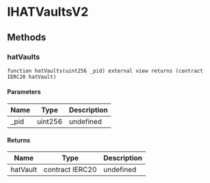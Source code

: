 # IHATVaultsV2









## Methods

### hatVaults

```solidity
function hatVaults(uint256 _pid) external view returns (contract IERC20 hatVault)
```





#### Parameters

| Name | Type | Description |
|---|---|---|
| _pid | uint256 | undefined |

#### Returns

| Name | Type | Description |
|---|---|---|
| hatVault | contract IERC20 | undefined |




